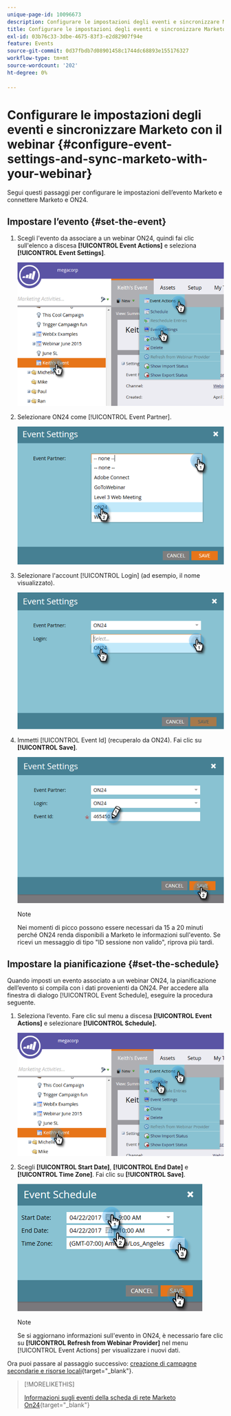 ```yaml
---
unique-page-id: 10096673
description: Configurare le impostazioni degli eventi e sincronizzare Marketo con il tuo webinar - Documentazione di Marketo - Documentazione del prodotto
title: Configurare le impostazioni degli eventi e sincronizzare Marketo con il webinar
exl-id: 03b76c33-3dbe-4675-83f3-e2d82907f94e
feature: Events
source-git-commit: 0d37fbdb7d08901458c1744dc68893e155176327
workflow-type: tm+mt
source-wordcount: '202'
ht-degree: 0%

---
```


# Configurare le impostazioni degli eventi e sincronizzare Marketo con il webinar {#configure-event-settings-and-sync-marketo-with-your-webinar}

Segui questi passaggi per configurare le impostazioni dell’evento Marketo e connettere Marketo e ON24.

## Impostare l’evento {#set-the-event}

1. Scegli l&#39;evento da associare a un webinar ON24, quindi fai clic sull&#39;elenco a discesa **[!UICONTROL Event Actions]** e seleziona **[!UICONTROL Event Settings]**.

   ![](assets/one.png)

1. Selezionare ON24 come [!UICONTROL Event Partner].

   ![](assets/two.png)

1. Selezionare l&#39;account [!UICONTROL Login] (ad esempio, il nome visualizzato).

   ![](assets/three.png)

1. Immetti [!UICONTROL Event Id] (recuperalo da ON24). Fai clic su **[!UICONTROL Save]**.

   ![](assets/four.png)

   >[!NOTE]
   >
   >Nei momenti di picco possono essere necessari da 15 a 20 minuti perché ON24 renda disponibili a Marketo le informazioni sull&#39;evento. Se ricevi un messaggio di tipo &quot;ID sessione non valido&quot;, riprova più tardi.

## Impostare la pianificazione {#set-the-schedule}

Quando imposti un evento associato a un webinar ON24, la pianificazione dell’evento si compila con i dati provenienti da ON24. Per accedere alla finestra di dialogo [!UICONTROL Event Schedule], eseguire la procedura seguente.

1. Seleziona l’evento. Fare clic sul menu a discesa **[!UICONTROL Event Actions]** e selezionare **[!UICONTROL Schedule].**

   ![](assets/five.png)

1. Scegli **[!UICONTROL Start Date]**, **[!UICONTROL End Date]** e **[!UICONTROL Time Zone]**. Fai clic su **[!UICONTROL Save]**.

   ![](assets/six-1.png)

   >[!NOTE]
   >
   >Se si aggiornano informazioni sull&#39;evento in ON24, è necessario fare clic su **[!UICONTROL Refresh from Webinar Provider]** nel menu [!UICONTROL Event Actions] per visualizzare i nuovi dati.

Ora puoi passare al passaggio successivo: [creazione di campagne secondarie e risorse locali](/help/marketo/product-docs/demand-generation/events/create-an-event/create-an-event-with-the-marketo-on24-adapter/create-child-campaigns-and-local-assets.md){target="_blank"}.

>[!MORELIKETHIS]
>
>[Informazioni sugli eventi della scheda di rete Marketo On24](/help/marketo/product-docs/demand-generation/events/create-an-event/create-an-event-with-the-marketo-on24-adapter/understanding-marketo-on24-adapter-events.md){target="_blank"}
